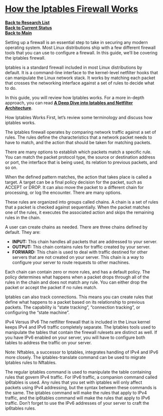 # **[How the Iptables Firewall Works](https://www.digitalocean.com/community/tutorials/how-the-iptables-firewall-works)**


**[Back to Research List](../../../../../../research_list.md)**\
**[Back to Current Status](../../../../../../../development/status/weekly/current_status.md)**\
**[Back to Main](../../../../../../../README.md)**

Setting up a firewall is an essential step to take in securing any modern operating system. Most Linux distributions ship with a few different firewall tools that you can use to configure a firewall. In this guide, we’ll be covering the iptables firewall.

Iptables is a standard firewall included in most Linux distributions by default. It is a command-line interface to the kernel-level netfilter hooks that can manipulate the Linux network stack. It works by matching each packet that crosses the networking interface against a set of rules to decide what to do.

In this guide, you will review how Iptables works. For a more in-depth approach, you can read **[A Deep Dive into Iptables and Netfilter Architecture](https://www.digitalocean.com/community/tutorials/a-deep-dive-into-iptables-and-netfilter-architecture)**.

How Iptables Works
First, let’s review some terminology and discuss how iptables works.

The iptables firewall operates by comparing network traffic against a set of rules. The rules define the characteristics that a network packet needs to have to match, and the action that should be taken for matching packets.

There are many options to establish which packets match a specific rule. You can match the packet protocol type, the source or destination address or port, the interface that is being used, its relation to previous packets, and so on.

When the defined pattern matches, the action that takes place is called a target. A target can be a final policy decision for the packet, such as ACCEPT or DROP. It can also move the packet to a different chain for processing, or log the encounter. There are many options.

These rules are organized into groups called chains. A chain is a set of rules that a packet is checked against sequentially. When the packet matches one of the rules, it executes the associated action and skips the remaining rules in the chain.

A user can create chains as needed. There are three chains defined by default. They are:

- **INPUT:** This chain handles all packets that are addressed to your server.
- **OUTPUT:** This chain contains rules for traffic created by your server.
- **FORWARD:** This chain is used to deal with traffic destined for other servers that are not created on your server. This chain is a way to configure your server to route requests to other machines.

Each chain can contain zero or more rules, and has a default policy. The policy determines what happens when a packet drops through all of the rules in the chain and does not match any rule. You can either drop the packet or accept the packet if no rules match.

Iptables can also track connections. This means you can create rules that define what happens to a packet based on its relationship to previous packets. The capability is “state tracking”, “connection tracking”, or configuring the “state machine”.

IPv4 Versus IPv6
The netfilter firewall that is included in the Linux kernel keeps IPv4 and IPv6 traffic completely separate. The Iptables tools used to manipulate the tables that contain the firewall rulesets are distinct as well. If you have IPv6 enabled on your server, you will have to configure both tables to address the traffic on your server.

Note: Nftables, a successor to Iptables, integrates handling of IPv4 and IPv6 more closely. The iptables-translate command can be used to migrate Iptables rules to Nftables.

The regular iptables command is used to manipulate the table containing rules that govern IPv4 traffic. For IPv6 traffic, a companion command called ip6tables is used. Any rules that you set with iptables will only affect packets using IPv4 addressing, but the syntax between these commands is the same. The iptables command will make the rules that apply to IPv4 traffic, and the ip6tables command will make the rules that apply to IPv6 traffic. Don’t forget to use the IPv6 addresses of your server to craft the ip6tables rules.


